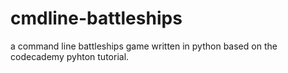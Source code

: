 cmdline-battleships
===================

a command line battleships game written in python based on the codecademy pyhton tutorial.
